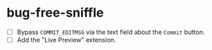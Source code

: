 # bug-free-sniffle

- [ ] Bypass `COMMIT_EDITMSG` via the text field about the `Commit` button.
- [ ] Add the "Live Preview" extension.
